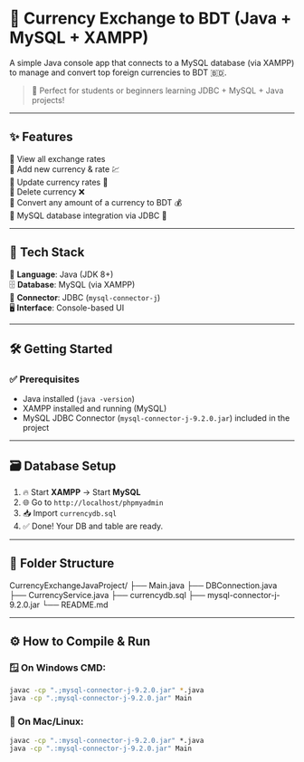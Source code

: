 # 💱 Currency Exchange to BDT (Java + MySQL + XAMPP)

A simple Java console app that connects to a MySQL database (via XAMPP) to manage and convert top foreign currencies to BDT 🇧🇩.

> 🎯 Perfect for students or beginners learning JDBC + MySQL + Java projects!

---

## ✨ Features

🔹 View all exchange rates  
🔹 Add new currency & rate 💹  
🔹 Update currency rates 🔧  
🔹 Delete currency ❌  
🔹 Convert any amount of a currency to BDT 💰  
🔹 MySQL database integration via JDBC 🔗  

---

## 🧰 Tech Stack

🧠 **Language**: Java (JDK 8+)  
🗄️ **Database**: MySQL (via XAMPP)  
🔌 **Connector**: JDBC (`mysql-connector-j`)  
🖥️ **Interface**: Console-based UI  

---

## 🛠️ Getting Started

### ✅ Prerequisites

- Java installed (`java -version`)
- XAMPP installed and running (MySQL)
- MySQL JDBC Connector (`mysql-connector-j-9.2.0.jar`) included in the project

---

## 🗃️ Database Setup

1. 🔥 Start **XAMPP** → Start **MySQL**
2. 🌐 Go to `http://localhost/phpmyadmin`
3. 📥 Import `currencydb.sql`
4. ✅ Done! Your DB and table are ready.

---

##  📂 Folder Structure

CurrencyExchangeJavaProject/
├── Main.java                  <!-- 💻 App entry point -->
├── DBConnection.java          <!-- 🔌 MySQL connection handler -->
├── CurrencyService.java       <!-- 📦 Logic for all features -->
├── currencydb.sql             <!-- 🗃️ Database + table + sample data -->
├── mysql-connector-j-9.2.0.jar <!-- 🧪 JDBC Driver -->
└── README.md                  <!-- 📖 You are here -->

---

## ⚙️ How to Compile & Run

### 🪟 On Windows CMD:

```bash
javac -cp ".;mysql-connector-j-9.2.0.jar" *.java
java -cp ".;mysql-connector-j-9.2.0.jar" Main
```

### 🍎 On Mac/Linux:

```bat
javac -cp ".:mysql-connector-j-9.2.0.jar" *.java
java -cp ".:mysql-connector-j-9.2.0.jar" Main
```
